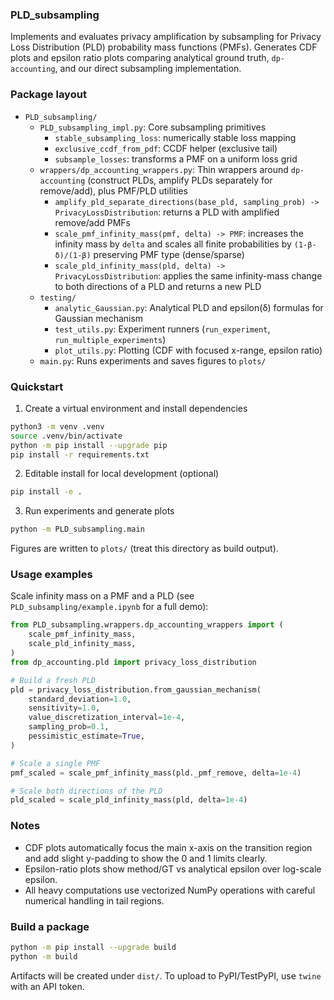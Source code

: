 ### PLD_subsampling

Implements and evaluates privacy amplification by subsampling for Privacy Loss Distribution (PLD) probability mass functions (PMFs). Generates CDF plots and epsilon ratio plots comparing analytical ground truth, `dp-accounting`, and our direct subsampling implementation.

### Package layout

- `PLD_subsampling/`
  - `PLD_subsampling_impl.py`: Core subsampling primitives
    - `stable_subsampling_loss`: numerically stable loss mapping
    - `exclusive_ccdf_from_pdf`: CCDF helper (exclusive tail)
    - `subsample_losses`: transforms a PMF on a uniform loss grid
  - `wrappers/dp_accounting_wrappers.py`: Thin wrappers around `dp-accounting` (construct PLDs, amplify PLDs separately for remove/add), plus PMF/PLD utilities
    - `amplify_pld_separate_directions(base_pld, sampling_prob) -> PrivacyLossDistribution`: returns a PLD with amplified remove/add PMFs
    - `scale_pmf_infinity_mass(pmf, delta) -> PMF`: increases the infinity mass by `delta` and scales all finite probabilities by `(1-β-δ)/(1-β)` preserving PMF type (dense/sparse)
    - `scale_pld_infinity_mass(pld, delta) -> PrivacyLossDistribution`: applies the same infinity-mass change to both directions of a PLD and returns a new PLD
  - `testing/`
    - `analytic_Gaussian.py`: Analytical PLD and epsilon(δ) formulas for Gaussian mechanism
    - `test_utils.py`: Experiment runners (`run_experiment`, `run_multiple_experiments`)
    - `plot_utils.py`: Plotting (CDF with focused x-range, epsilon ratio)
  - `main.py`: Runs experiments and saves figures to `plots/`

### Quickstart

1) Create a virtual environment and install dependencies

```bash
python3 -m venv .venv
source .venv/bin/activate
python -m pip install --upgrade pip
pip install -r requirements.txt
```

2) Editable install for local development (optional)

```bash
pip install -e .
```

3) Run experiments and generate plots

```bash
python -m PLD_subsampling.main
```

Figures are written to `plots/` (treat this directory as build output).

### Usage examples

Scale infinity mass on a PMF and a PLD (see `PLD_subsampling/example.ipynb` for a full demo):

```python
from PLD_subsampling.wrappers.dp_accounting_wrappers import (
    scale_pmf_infinity_mass,
    scale_pld_infinity_mass,
)
from dp_accounting.pld import privacy_loss_distribution

# Build a fresh PLD
pld = privacy_loss_distribution.from_gaussian_mechanism(
    standard_deviation=1.0,
    sensitivity=1.0,
    value_discretization_interval=1e-4,
    sampling_prob=0.1,
    pessimistic_estimate=True,
)

# Scale a single PMF
pmf_scaled = scale_pmf_infinity_mass(pld._pmf_remove, delta=1e-4)

# Scale both directions of the PLD
pld_scaled = scale_pld_infinity_mass(pld, delta=1e-4)
```

### Notes

- CDF plots automatically focus the main x-axis on the transition region and add slight y-padding to show the 0 and 1 limits clearly.
- Epsilon-ratio plots show method/GT vs analytical epsilon over log-scale epsilon.
- All heavy computations use vectorized NumPy operations with careful numerical handling in tail regions.

### Build a package

```bash
python -m pip install --upgrade build
python -m build
```

Artifacts will be created under `dist/`. To upload to PyPI/TestPyPI, use `twine` with an API token.